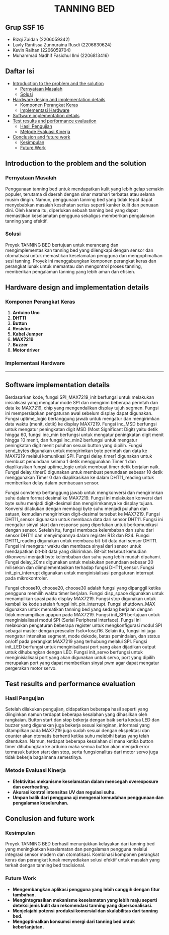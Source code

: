 <h1 align="center">TANNING BED</h1>

## Grup SSF 16
- Rizqi Zaidan (2206059342)
- Lavly Rantissa Zunnuraina Rusdi (2206830624)
- Kevin Raihan (2206059704)
- Muhammad Nadhif Fasichul Ilmi (2206813416)

## Daftar Isi
- [Introduction to the problem and the solution](#introduction-to-the-problem-and-the-solution)
  - [Pernyataan Masalah](#pernyataan-masalah)
  - [Solusi](#solusi)
- [Hardware design and implementation details](#hardware-design-and-implementation-details)
  - [Komponen Perangkat Keras](#komponen-perangkat-keras)
  - [Implementasi Hardware](#implementasi-hardware)
- [Software implementation details](#software-implementation-details)
- [Test results and performance evaluation](#test-results-and-performance-evaluation)
  - [Hasil Pengujian](#hasil-pengujian)
  - [Metode Evaluasi Kinerja](#metode-evaluasi-kinerja)
- [Conclusion and future work](#conclusion-and-future-work)
  - [Kesimpulan](#kesimpulan)
  - [Future Work](#future-work)

## Introduction to the problem and the solution
### Pernyataan Masalah
Penggunaan tanning bed untuk mendapatkan kulit yang lebih gelap semakin populer, terutama di daerah dengan sinar matahari terbatas atau selama musim dingin. Namun, penggunaan tanning bed yang tidak tepat dapat menyebabkan masalah kesehatan serius seperti kanker kulit dan penuaan dini. Oleh karena itu, diperlukan sebuah tanning bed yang dapat memastikan keselamatan pengguna sekaligus memberikan pengalaman tanning yang efektif.

### Solusi
Proyek TANNING BED bertujuan untuk merancang dan mengimplementasikan tanning bed yang dilengkapi dengan sensor dan otomatisasi untuk memastikan keselamatan pengguna dan mengoptimalkan sesi tanning. Proyek ini menggabungkan komponen perangkat keras dan perangkat lunak untuk memantau dan mengontrol proses tanning, memberikan pengalaman tanning yang lebih aman dan efisien.

## Hardware design and implementation details
### Komponen Perangkat Keras
1. **Arduino Uno**
2. **DHT11**
3. **Button**
4. **Resistor**
5. **Kabel Jumper**
6. **MAX7219**
7. **Buzzer**
8. **Motor driver**

### Implementasi Hardware
** **

## Software implementation details
Berdasarkan kode, fungsi SPI_MAX7219_init berfungsi untuk melakukan inisialisasi yang mengatur mode SPI dan mengirim beberapa perintah dan data ke MAX7219, chip yang mengendalikan display tujuh segmen. Fungsi ini mempersiapkan pengaturan awal sebelum display dapat digunakan. Fungsi uptime_logic bertanggung jawab untuk mengatur dan mengirimkan data waktu (menit, detik) ke display MAX7219. Fungsi inc_MSD berfungsi untuk mengatur peningkatan digit MSD (Most Significant Digit) yaitu detik hingga 60, fungsi inc_min berfungsi untuk mengatur peningkatan digit menit hingga 10 menit, dan fungsi inc_min2 berfungsi untuk mengatur peningkatan digit menit puluhan sesuai button yang dipilih. Fungsi send_bytes digunakan untuk mengirimkan byte perintah dan data ke MAX7219 melalui komunikasi SPI. Fungsi delay_timer1 digunakan untuk membuat penundaan selama 1 detik menggunakan Timer 1 dan diaplikasikan fungsi uptime_logic untuk membuat timer detik berjalan naik. Fungsi delay_timer0 digunakan untuk membuat penundaan sebesar 10 detik menggunakan Timer 0 dan diaplikasikan ke dalam DHT11_reading untuk memberikan delay dalam pembacaan sensor.

Fungsi convtemp bertanggung jawab untuk mengkonversi dan mengirimkan suhu dalam format desimal ke MAX7219. Fungsi ini melakukan konversi dari byte suhu menjadi digit-desimal dan mengirimkannya ke display tujuan. Konversi dilakukan dengan membagi byte suhu menjadi puluhan dan satuan, kemudian mengirimkan digit-desimal tersebut ke MAX7219. Fungsi DHT11_sensor digunakan untuk membaca data dari sensor DHT11. Fungsi ini mengatur sinyal start dan response yang diperlukan untuk berkomunikasi dengan sensor. Setelah itu, fungsi membaca kelembaban dan suhu dari sensor DHT11 dan menyimpannya dalam register R13 dan R24. Fungsi DHT11_reading digunakan untuk membaca bit-bit data dari sensor DHT11. Fungsi ini mengatur waktu dan membaca sinyal dari sensor untuk mendapatkan bit-bit data yang dikirimkan. Bit-bit tersebut kemudian dikonversi menjadi byte kelembaban dan suhu yang lebih mudah dipahami. Fungsi delay_20ms digunakan untuk melakukan penundaan sebesar 20 milisekon dan diimplementasikan terhadap fungsi DHT11_sensor. Fungsi init_pin_interrupt digunakan untuk menginisialisasi pengaturan interrupt pada mikrokontroler.

Fungsi choose10, choose20, choose30 adalah fungsi yang dipanggil ketika pengguna memilih waktu timer berjalan. Fungsi disp_space digunakan untuk menampilkan spasi pada display MAX7219. Fungsi stop digunakan untuk kembali ke kode setelah fungsi init_pin_interrupt. Fungsi shutdown_MAX digunakan untuk mematikan tanning bed yang sedang berjalan dengan tidak menampilkan apapun pada MAX7219. Fungsi init_SPI bertujuan untuk menginisialisasi modul SPI (Serial Peripheral Interface). Fungsi ini melakukan pengaturan beberapa register untuk mengkonfigurasi modul SPI sebagai master dengan prescaler fsck=fosc/16. Selain itu, fungsi ini juga mengatur intensitas segment, mode dekode, batas pemindaian, dan status on/off pada perangkat MAX7219 yang terhubung melalui SPI. Fungsi init_LED berfungsi untuk menginisalisasi port yang akan dijadikan output untuk dihubungkan dengan LED. Fungsi init_servo berfungsi untuk menginisialisasi port yang akan digunakan untuk servo, port yang dipilih merupakan port yang dapat memberikan sinyal pwm agar dapat mengatur pergerakan motor servo.

## Test results and performance evaluation
### Hasil Pengujian
Setelah dilakukan pengujian, didapatkan beberapa hasil seperti yang diinginkan namun terdapat beberapa kesalahan yang dihasilkan oleh rangkaian. Button start dan stop bekerja dengan baik serta kedua LED dan buzzer yang digunakan juga bekerja sesuai keinginan, informasi yang ditampilkan pada MAX7219 juga sudah sesuai dengan ekspektasi dan counter akan otomatis berhenti ketika suhu melebihi batas yang telah ditentukan. Namun, terdapat beberapa kesalahan di mana ketika button timer dihubungkan ke arduino maka semua button akan menjadi error termasuk button start dan stop, serta fungsionalitas dari motor servo juga tidak bekerja bagaimana semestinya. 

### Metode Evaluasi Kinerja
- **Efektivitas mekanisme keselamatan dalam mencegah overexposure dan overheating.**
- **Akurasi kontrol intensitas UV dan regulasi suhu.**
- **Umpan balik dari pengguna uji mengenai kemudahan penggunaan dan pengalaman keseluruhan.**

## Conclusion and future work
### Kesimpulan
Proyek TANNING BED berhasil menunjukkan kelayakan dari tanning bed yang meningkatkan keselamatan dan pengalaman pengguna melalui integrasi sensor modern dan otomatisasi. Kombinasi komponen perangkat keras dan perangkat lunak menyediakan solusi efektif untuk masalah yang terkait dengan tanning bed tradisional.

### Future Work
- **Mengembangkan aplikasi pengguna yang lebih canggih dengan fitur tambahan.**
- **Mengintegrasikan mekanisme keselamatan yang lebih maju seperti deteksi jenis kulit dan rekomendasi tanning yang dipersonalisasi.**
- **Menjelajahi potensi produksi komersial dan skalabilitas dari tanning bed.**
- **Mengoptimalkan konsumsi energi dari tanning bed untuk keberlanjutan.**
